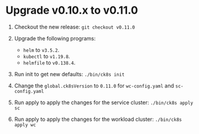 # Upgrade v0.10.x to v0.11.0

1. Checkout the new release: `git checkout v0.11.0`

1. Upgrade the following programs:
    - `helm` to `v3.5.2`.
    - `kubectl` to `v1.19.8`.
    - `helmfile` to `v0.138.4`.

1. Run init to get new defaults: `./bin/ck8s init`

1. Change the `global.ck8sVersion` to `0.11.0` for `wc-config.yaml` and `sc-config.yaml`

1. Run apply to apply the changes for the service cluster: `./bin/ck8s apply sc`

1. Run apply to apply the changes for the workload cluster: `./bin/ck8s apply wc`
